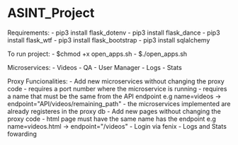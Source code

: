 # ASINT_Project

Requirements: 
    - pip3 install flask_dotenv
    - pip3 install flask_dance
    - pip3 install flask_wtf
    - pip3 install flask_bootstrap
    - pip3 install sqlalchemy

To run project:
    - $chmod +x open_apps.sh
    - $./open_apps.sh

Microservices:
    - Videos
    - QA
    - User Manager
    - Logs
    - Stats

Proxy Funcionalities:
    - Add new microservices without changing the proxy code
        - requires a port number where the microservice is running
        - requires a name that must be the same from the API endpoint
          e.g name=videos -> endpoint="API/videos/remaining_path"
        - the microservices implemented are already registeres in the 
          proxy db
    - Add new pages without changing the proxy code
        - html page must have the same name has the endpoint
          e.g name=videos.html -> endpoint="/videos"
    - Login via fenix 
    - Logs and Stats fowarding 